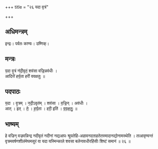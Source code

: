 +++
title = "२६ यदा वृत्रं"

+++
## अधिमन्त्रम्
इन्द्रः। पर्वतः काण्वः। उष्णिक्।

## मन्त्रः
य॒दा वृ॒त्रं न॑दी॒वृतं॒ शव॑सा वज्रि॒न्नव॑धीः ।  
आदित्ते॑ हर्य॒ता हरी॑ ववक्षतुः ॥

## पदपाठः
य॒दा । वृ॒त्रम् । न॒दी॒ऽवृत॑म् । शव॑सा । व॒ज्रि॒न् । अव॑धीः ।  
आत् । इत् । ते॒ । ह॒र्य॒ता । हरी॒ इति॑ । व॒व॒क्ष॒तुः॒ ॥

## भाष्यम्
हे वज्रिन् वज्रवन्निन्द्र नदीवृतं नदीनां नद्यआपः श्रूयतेहि-अहावनदताहतेतस्मादानद्योनामस्थेति । ताआवृण्वन्तं वृत्रमवर्षणशीलंमेघमसुरं वा यदा यस्मिन्काले शवसा बलेनावधीरहिंसीः शिष्टं समानं ॥ २६ ॥